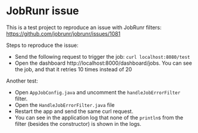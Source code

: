 # JobRunr issue

This is a test project to reproduce an issue with JobRunr filters: https://github.com/jobrunr/jobrunr/issues/1081

Steps to reproduce the issue:
- Send the following request to trigger the job: `curl localhost:8080/test`
- Open the dashboard http://localhost:8000/dashboard/jobs. You can see the job, and that it retries 10 times instead of 20

Another test:
- Open `AppJobConfig.java` and uncomment the `handleJobErrorFilter` filter.
- Open the `HandleJobErrorFilter.java` file
- Restart the app and send the same curl request.
- You can see in the application log that none of the `println`s from the filter (besides the constructor) is shown in the logs.
